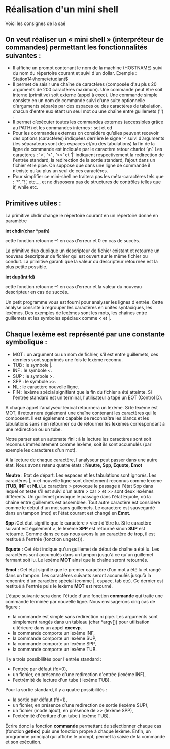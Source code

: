 # Réalisation d'un mini shell
Voici les consignes de la saé

## On veut réaliser un « mini shell » (interpréteur de commandes) permettant les fonctionnalités suivantes :
- Il affiche un prompt contenant le nom de la machine (HOSTNAME) suivi du nom du répertoire courant et suivi d'un dollar.
  Exemple : Station14:/home/etudiant$
- Il permet de saisir une chaîne de caractères (composée d'au plus 20 arguments de 200 caractères maximum). Une commande peut être soit interne (primitive) soit externe (appel à exec). Une commande simple consiste en un nom de commande suivi d'une suite optionnelle d'arguments séparés par des espaces ou des caractères de tabulation, chacun d'entre eux étant un seul mot ou une chaîne entre guillemets ('') .
- Il permet d’exécuter toutes les commandes externes (accessibles grâce au PATH) et les commandes internes : set et cd
- Pour les commandes externes on considère qu’elles peuvent recevoir des options (caractères) indiquées derrière le signe ‘-‘ suivi d’arguments (les séparateurs sont des espaces et/ou des tabulations) la fin de la ligne de commande est indiquée par le caractère retour chariot ‘\n’. Les caractères : '<', ‘>’ , ‘>>’ et ‘|’ indiquent respectivement la redirection de l'entrée standard, la redirection de la sortie standard, l’ajout dans un fichier et le pipe. On suppose que dans une ligne de commande il n’existe qu’au plus un seul de ces caractères.
- Pour simplifier ce mini-shell ne traitera pas les méta-caractères tels que : ‘*’, '?’, etc..., et ne disposera pas de structures de contrôles telles que if, while etc.

## Primitives utiles :
La primitive chdir change le répertoire courant en un répertoire donné en paramètre

  **int chdir(char \*path)**

cette fonction retourne –1 en cas d’erreur et 0 en cas de succès.


La primitive dup duplique un descripteur de fichier existant et retourne un nouveau descripteur de fichier qui est ouvert sur le même fichier ou conduit. La primitive garanti que la valeur du descripteur retournée est la plus petite possible.

**int dup(int fd)**

cette fonction retourne –1 en cas d’erreur et la valeur du nouveau descripteur en cas de succès.

Un petit programme vous est fourni pour analyser les lignes d'entrée. Cette analyse consiste à regrouper les caractères en unités syntaxiques, les lexèmes. Des exemples de lexèmes sont les mots, les chaînes entre guillemets et les symboles spéciaux comme < et |.

## Chaque lexème est représenté par une constante symbolique :
- MOT : un argument ou un nom de fichier, s'il est entre guillemets, ces derniers sont supprimés une fois le lexème reconnu.
- TUB : le symbole |.
- INF : le symbole <.
- SUP : le symbole >.
- SPP : le symbole >>.
- NL : le caractère nouvelle ligne.
- FIN : lexème spécial signifiant que la fin du fichier a été atteinte. Si l'entrée standard est un terminal, l'utilisateur a tapé un EOT (Control D).

A chaque appel l'analyseur lexical retournera un lexème. Si le lexème est MOT, il retournera également une chaîne contenant les caractères qui le composent. Il est également capable de reconnaître les blancs et les tabulations sans rien retourner ou de retourner les lexèmes correspondant à une redirection ou un tube.

Notre parser est un automate fini : à la lecture les caractères sont soit reconnus immédiatement comme lexème, soit ils sont accumulés (par exemple les caractères d'un mot).

A la lecture de chaque caractère, l'analyseur peut passer dans une autre état. Nous avons retenu quatre états : **Neutre, Spp, Equote, Emot**

**Neutre** : Etat de départ. Les espaces et les tabulations sont ignorés. Les caractères |, < et nouvelle ligne sont directement reconnus comme lexème (**TUB**, **INF** et **NL**).Le caractère > provoque le passage à l'état Spp dans lequel on teste s'il est suivi d'un autre > car > et >> sont deux lexèmes différents. Un guillemet provoque le passage dans l'état Equote, où la chaîne entre guillemets est assemblée. Tout autre caractère est considéré comme le début d'un mot sans guillemets. Le caractère est sauvegardé dans un tampon (mot) et l'état courant est changé en **Emot**.

**Spp** :Cet état signifie que le caractère > vient d'être lu. Si le caractère suivant est également >, le lexème **SPP** est retourné sinon **SUP** est retourné. Comme dans ce cas nous avons lu un caractère de trop, il est restitué à l'entrée (fonction ungetc()).

**Equote** : Cet état indique qu'un guillemet de début de chaîne a été lu. Les caractères sont accumulés dans un tampon jusqu'à ce qu'un guillemet fermant soit lu. Le lexème **MOT** ainsi que la chaîne seront retournés.

**Emot** : Cet état signifie que le premier caractère d'un mot a été lu et rangé dans un tampon. Les caractères suivants seront accumulés jusqu'à la rencontre d'un caractère spécial (comme |,
espace, tab etc). Ce dernier est restitué à l'entrée puis le lexème **MOT** est retourné.


L'étape suivante sera donc l'étude d'une fonction **commande** qui traite une commande terminée par nouvelle ligne. Nous envisagerons cinq cas de figure :
- la commande est simple sans redirection ni pipe. Les arguments sont simplement rangés dans un tableau (char *argv[]) pour utilisation ultérieure dans un appel **execvp**.
- la commande comporte un lexème INF,
- la commande comporte un lexème SUP,
- la commande comporte un lexème SPP,
- la commande comporte un lexème TUB.

Il y a trois possiblilités pour l'entrée standard :
- l'entrée par défaut (fd=0),
- un fichier, en présence d'une redirection d'entrée (lexème INF),
- l'extrémité de lecture d'un tube ( lexème TUB).

Pour la sortie standard, il y a quatre possibilités :
- la sortie par défaut (fd=1),
- un fichier, en présence d'une redirection de sortie (lexème SUP),
- un fichier (mode ajout), en présence de >> (lexème SPP),
- l'extrémité d'écriture d'un tube ( lexème TUB).

Ecrire donc la fonction **commande** permettant de sélectionner chaque cas (fonction **getlex**)
puis une fonction propre à chaque lexème. Enfin, un programme principal qui affiche le
prompt, permet la saisie de la commande et son exécution.
